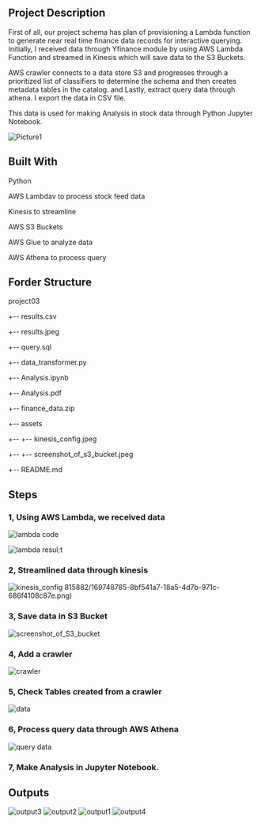 ## Project Description

First of all, our project schema has plan of provisioning a Lambda function to generate near real time finance data records for interactive querying.
Initially, I received data through Yfinance module by using AWS Lambda Function and streamed in Kinesis which will save data to the S3 Buckets. 

AWS crawler connects to a data store S3 and progresses through a prioritized list of classifiers to determine the schema and then creates metadata tables in the catalog. and Lastly, extract query data through athena. I export the data in CSV file.

This data is used for making Analysis in stock data through Python Jupyter Notebook.

![Picture1](https://user-images.githubusercontent.com/82815882/169748078-c033f73c-a42c-4044-9e5a-49d16496dd7e.png)



## Built With

Python

AWS Lambdav to process stock feed data

Kinesis to streamline

AWS S3 Buckets 

AWS Glue to analyze data

AWS Athena to process query



## Forder Structure

project03

+-- results.csv

+-- results.jpeg

+-- query.sql

+-- data_transformer.py

+-- Analysis.ipynb 	

+-- Analysis.pdf 	

+-- finance_data.zip 

+-- assets

+-- +-- kinesis_config.jpeg

+-- +-- screenshot_of_s3_bucket.jpeg

+-- README.md

## Steps

### 1, Using AWS Lambda, we received data

![lambda code](https://user-images.githubusercontent.com/82815882/169748783-bdb95f36-21b9-4e6c-b0ef-a89249575312.png)

![lambda resul;t](https://user-images.githubusercontent.com/82815882/169748785-8bf541a7-18a5-4d7b-971c-686f4108c87e.png)

### 2, Streamlined data through kinesis

![kinesis_config](https://user-images.githubusercontent.com/82815882/169749037-553fbd12-3f14-423b-b9e9-24250b9b65d7.jpg)
815882/169748785-8bf541a7-18a5-4d7b-971c-686f4108c87e.png)

### 3, Save data in S3 Bucket

![screenshot_of_S3_bucket](https://user-images.githubusercontent.com/82815882/169749101-ac539df0-1822-4146-b3a9-34c26f77df50.jpg)

### 4, Add a crawler 

![crawler](https://user-images.githubusercontent.com/82815882/169841102-9a9d7a5e-1fd3-40bf-8af0-4b33a94588a8.jpg)

### 5, Check Tables created from a crawler

![data](https://user-images.githubusercontent.com/82815882/169841320-30e2c62b-d4d6-4c61-ab00-d4c5320e8675.jpg)

### 6, Process query data through AWS Athena

![query data](https://user-images.githubusercontent.com/82815882/169841540-41cdd4e2-b400-44a0-bc46-31734bb3d1c1.jpg)

### 7, Make Analysis in Jupyter Notebook. 

## Outputs


![output3](https://user-images.githubusercontent.com/82815882/169841904-04e43dd5-21f9-4525-83dd-0e2339f882f3.png)
![output2](https://user-images.githubusercontent.com/82815882/169841905-a2f5fbaf-f42f-408e-a8a2-157377a1f1a2.png)
![output1](https://user-images.githubusercontent.com/82815882/169841908-69505386-2e4a-41d4-b09c-a7305007d20f.png)
![output4](https://user-images.githubusercontent.com/82815882/169841910-16c935dc-c85a-4214-8711-c0b8f7226bc8.png)





